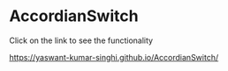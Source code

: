 # AccordianSwitch

Click on the link to see the functionality

 https://yaswant-kumar-singhi.github.io/AccordianSwitch/
